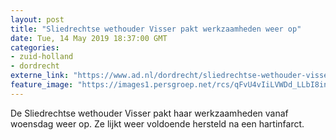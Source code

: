 ```yaml
---
layout: post
title: "Sliedrechtse wethouder Visser pakt werkzaamheden weer op"
date: Tue, 14 May 2019 18:37:00 GMT
categories: 
- zuid-holland 
- dordrecht 
externe_link: "https://www.ad.nl/dordrecht/sliedrechtse-wethouder-visser-pakt-werkzaamheden-weer-op~a4ba50b9/"
feature_image: "https://images1.persgroep.net/rcs/qFvU4vIiLVWDd_LLbI8in3w4mWY/diocontent/132835896/_fitwidth/400/?appId=21791a8992982cd8da851550a453bd7f&quality=0.7"
---
```


De Sliedrechtse wethouder Visser pakt haar werkzaamheden vanaf woensdag weer op. Ze lijkt weer voldoende hersteld na een hartinfarct.

